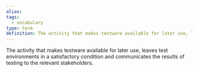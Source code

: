 ```yaml
---
alias: 
tags:
  - vocabulary
type: term
definition: The activity that makes testware available for later use, leaves test environments in a satisfactory condition and communicates the results of testing to the relevant stakeholders.
---
```


The activity that makes testware available for later use, leaves test environments in a satisfactory condition and communicates the results of testing to the relevant stakeholders.